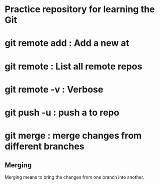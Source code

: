 # Practice repository for learning the Git
# git remote add <remote> <url> : Add a new <remote> at <url>
# git remote : List all remote repos
# git remote -v : Verbose
# git push -u <remote> <branch> : push a <branch> to <remote> repo
# git merge : merge changes from different branches

## Merging
Merging means to bring the changes from one branch into another. 
